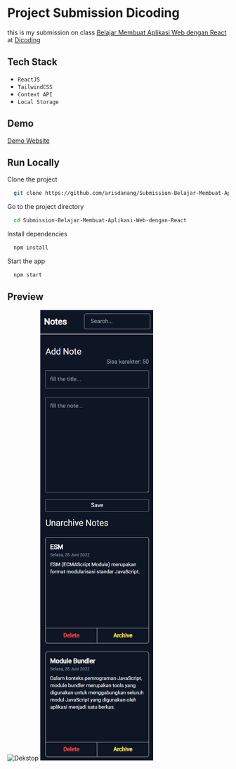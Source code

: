 # Project Submission Dicoding

this is my submission on class [Belajar Membuat Aplikasi Web dengan React](https://www.dicoding.com/academies/403) at [Dicoding](https://www.dicoding.com/)

## Tech Stack

- `ReactJS`
- `TailwindCSS`
- `Context API`
- `Local Storage`

## Demo

[Demo Website](https://react-note-app-kappa.vercel.app/)

## Run Locally

Clone the project

```bash
  git clone https://github.com/arisdanang/Submission-Belajar-Membuat-Aplikasi-Web-dengan-React
```

Go to the project directory

```bash
  cd Submission-Belajar-Membuat-Aplikasi-Web-dengan-React
```

Install dependencies

```bash
  npm install
```

Start the app

```bash
  npm start
```

## Preview

![Dekstop](/screenshot/dekstop.png)
![Mobile](/screenshot/mobile.png)
